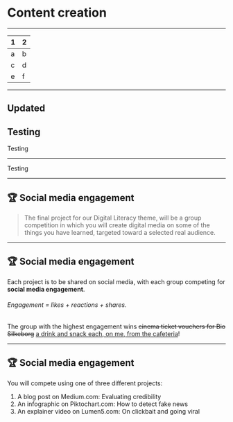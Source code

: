 <!-- .slide: data-background-color="black" data-background-transition="zoom" data-transition-speed="fast" -->

# Content creation

---

| 1 | 2 |
|---|---|
| a | b |
| c | d |
| e | f |

------

Updated
---
Testing
---

Testing

---
Testing

---

<!-- .slide: data-transition="none" -->

## 🏆 Social media engagement

> The final project for our Digital Literacy theme, will be a group competition in which you will create digital media on some of the things you have learned, targeted toward a selected real audience.  

---

<!-- .slide: data-transition="none" -->

## 🏆 Social media engagement

Each project is to be shared on social media, with each group competing for **social media engagement**.  

###### Engagement = likes + reactions + shares.  <!-- .element: class="fragment" -->

The group with the highest engagement wins <del>cinema ticket vouchers for Bio Silkeborg</del> <ins>a drink and snack each, on me, from the cafeteria</ins>!

---

<!-- .slide: data-transition="none" -->

## 🏆 Social media engagement

You will compete using one of three different projects:  

1. A blog post on Medium.com: Evaluating credibility
2. An infographic on Piktochart.com: How to detect fake news
3. An explainer video on Lumen5.com: On clickbait and going viral 
